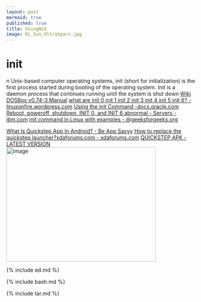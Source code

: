 ```yaml
---
layout: post
mermaid: true
published: true
title: UsingNiX
image: KL_Sun_UltraSparc.jpg
---
```




# init
n Unix-based computer operating systems, init (short for initialization) is the first process started during booting of the operating system. Init is a daemon process that continues running until the system is shut down [Wiki](https://en.wikipedia.org/wiki/Init)
[DOSBox v0.74-3 Manual](https://www.dosbox.com/DOSBoxManual.html)
[what are init 0 init 1 init 2 init 3 init 4 init 5 init 6? - linuxonfire.wordpress.com](https://linuxonfire.wordpress.com/2012/10/19/what-are-init-0-init-1-init-2-init-3-init-4-init-5-init-6-2/) [Using the init Command -docs.oracle.com](https://docs.oracle.com/cd/E19455-01/805-6331/6j5vgg687/index.html) [Reboot, poweroff, shutdown, INIT 0, and INIT 6 abnormal - Servers - ibm.com](https://www.ibm.com/support/pages/reboot-poweroff-shutdown-init-0-and-init-6-abnormal-servers) [init command in Linux with examples - @geeksforgeeks.org](https://www.geeksforgeeks.org/linux-unix/init-command-in-linux-with-examples/)

[What Is Quickstep App In Android? - Be App Savvy](https://www.youtube.com/watch?v=RxD981KXGhU)
[How to replace the quickstep launcher?xdaforums.com  - xdaforums.com](https://xdaforums.com/t/how-to-replace-the-quickstep-launcher.4656578/) [QUICKSTEP APK - LATEST VERSION](https://apkcombo.com/quickstep/com.android.launcher3/download/apk)
<img width="397" height="303" alt="image" src="https://github.com/user-attachments/assets/ab372e74-b9c6-41ed-825a-98d9bc157251" />

{% include ed.md %}

{% include bash.md %}

{% include tar.md %}

